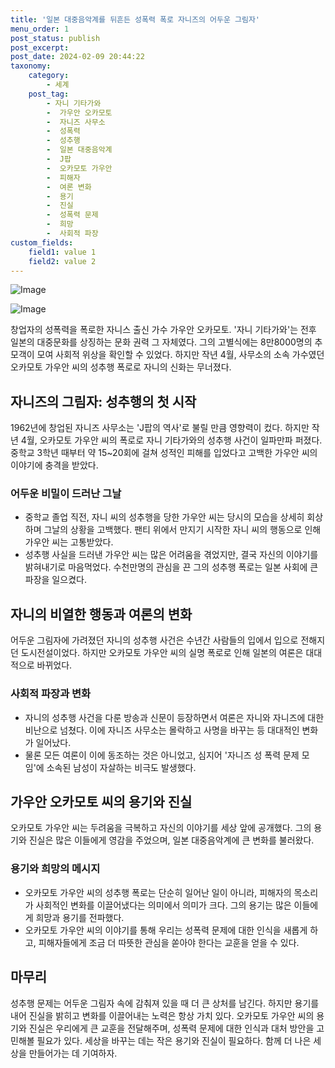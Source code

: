 ```yaml
---
title: '일본 대중음악계를 뒤흔든 성폭력 폭로 자니즈의 어두운 그림자'
menu_order: 1
post_status: publish
post_excerpt: 
post_date: 2024-02-09 20:44:22
taxonomy:
    category:
        - 세계
    post_tag:
        - 자니 기타가와
        -  가우안 오카모토
        -  자니즈 사무소
        -  성폭력
        -  성추행
        -  일본 대중음악계
        -  J팝
        -  오카모토 가우안
        -  피해자
        -  여론 변화
        -  용기
        -  진실
        -  성폭력 문제
        -  희망
        -  사회적 파장
custom_fields:
    field1: value 1
    field2: value 2
---
```


![Image](https://imgnews.pstatic.net/image/023/2024/02/09/0003815947_001_20240209142501069.jpg?type=w647)

![Image](https://imgnews.pstatic.net/image/023/2024/02/09/0003815947_002_20240209142501117.jpg?type=w647)

창업자의 성폭력을 폭로한 자니스 출신 가수 가우안 오카모토. '자니 기타가와'는 전후 일본의 대중문화를 상징하는 문화 권력 그 자체였다. 그의 고별식에는 8만8000명의 추모객이 모여 사회적 위상을 확인할 수 있었다. 하지만 작년 4월, 사무소의 소속 가수였던 오카모토 가우안 씨의 성추행 폭로로 자니의 신화는 무너졌다.
## 자니즈의 그림자: 성추행의 첫 시작
1962년에 창업된 자니즈 사무소는 'J팝의 역사'로 불릴 만큼 영향력이 컸다. 하지만 작년 4월, 오카모토 가우안 씨의 폭로로 자니 기타가와의 성추행 사건이 일파만파 퍼졌다. 중학교 3학년 때부터 약 15~20회에 걸쳐 성적인 피해를 입었다고 고백한 가우안 씨의 이야기에 충격을 받았다.
### 어두운 비밀이 드러난 그날
- 중학교 졸업 직전, 자니 씨의 성추행을 당한 가우안 씨는 당시의 모습을 상세히 회상하며 그날의 상황을 고백했다. 팬티 위에서 만지기 시작한 자니 씨의 행동으로 인해 가우안 씨는 고통받았다.
- 성추행 사실을 드러낸 가우안 씨는 많은 어려움을 겪었지만, 결국 자신의 이야기를 밝혀내기로 마음먹었다. 수천만명의 관심을 끈 그의 성추행 폭로는 일본 사회에 큰 파장을 일으켰다.
## 자니의 비열한 행동과 여론의 변화
어두운 그림자에 가려졌던 자니의 성추행 사건은 수년간 사람들의 입에서 입으로 전해지던 도시전설이었다. 하지만 오카모토 가우안 씨의 실명 폭로로 인해 일본의 여론은 대대적으로 바뀌었다.
### 사회적 파장과 변화
- 자니의 성추행 사건을 다룬 방송과 신문이 등장하면서 여론은 자니와 자니즈에 대한 비난으로 넘쳤다. 이에 자니즈 사무소는 몰락하고 사명을 바꾸는 등 대대적인 변화가 일어났다.
- 물론 모든 여론이 이에 동조하는 것은 아니었고, 심지어 '자니즈 성 폭력 문제 모임'에 소속된 남성이 자살하는 비극도 발생했다.
## 가우안 오카모토 씨의 용기와 진실
오카모토 가우안 씨는 두려움을 극복하고 자신의 이야기를 세상 앞에 공개했다. 그의 용기와 진실은 많은 이들에게 영감을 주었으며, 일본 대중음악계에 큰 변화를 불러왔다.
### 용기와 희망의 메시지
- 오카모토 가우안 씨의 성추행 폭로는 단순히 일어난 일이 아니라, 피해자의 목소리가 사회적인 변화를 이끌어냈다는 의미에서 의미가 크다. 그의 용기는 많은 이들에게 희망과 용기를 전파했다.
- 오카모토 가우안 씨의 이야기를 통해 우리는 성폭력 문제에 대한 인식을 새롭게 하고, 피해자들에게 조금 더 따뜻한 관심을 쏟아야 한다는 교훈을 얻을 수 있다.
## 마무리
성추행 문제는 어두운 그림자 속에 감춰져 있을 때 더 큰 상처를 남긴다. 하지만 용기를 내어 진실을 밝히고 변화를 이끌어내는 노력은 항상 가치 있다. 오카모토 가우안 씨의 용기와 진실은 우리에게 큰 교훈을 전달해주며, 성폭력 문제에 대한 인식과 대처 방안을 고민해볼 필요가 있다. 세상을 바꾸는 데는 작은 용기와 진실이 필요하다. 함께 더 나은 세상을 만들어가는 데 기여하자.
